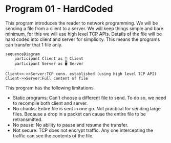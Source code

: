 # Program 01 - HardCoded
This program introduces the reader to network programming. We will be sending a file from a client to a server. We will keep things simple and bare minimum, for this we will use high level TCP APIs. Details of the file will be hard coded into client and server for simplicity. This means the programs can transfer that 1 file only.

```mermaid
sequenceDiagram
    participant Client as 📱 Client
    participant Server as 🖥️ Server

Client<<->>Server:TCP conn. established (using high level TCP API)
Client->>Server:Full content of file
```

This program has the following limitations.
* Static programs: Can't choose a different file to send. To do so, we need to recompile both client and server.
* No chunks: Entire file is sent in one go. Not practical for sending large files. Because a drop in a packet can cause the entire file to be retransmitted.
* No pause: No ability to pause and resume the transfer.
* Not secure: TCP does not encrypt traffic. Any one intercepting the traffic can see the contents of the file.
